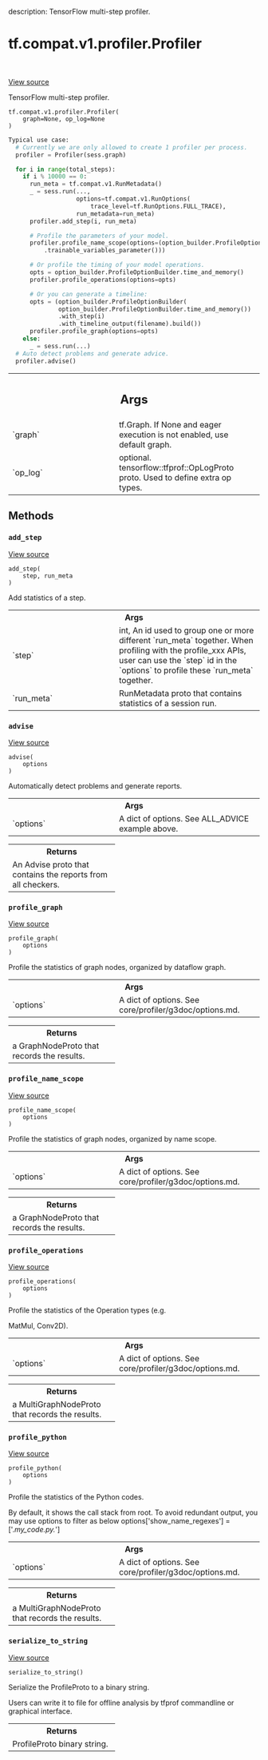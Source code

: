 description: TensorFlow multi-step profiler.

<div itemscope itemtype="http://developers.google.com/ReferenceObject">
<meta itemprop="name" content="tf.compat.v1.profiler.Profiler" />
<meta itemprop="path" content="Stable" />
<meta itemprop="property" content="__init__"/>
<meta itemprop="property" content="add_step"/>
<meta itemprop="property" content="advise"/>
<meta itemprop="property" content="profile_graph"/>
<meta itemprop="property" content="profile_name_scope"/>
<meta itemprop="property" content="profile_operations"/>
<meta itemprop="property" content="profile_python"/>
<meta itemprop="property" content="serialize_to_string"/>
</div>

# tf.compat.v1.profiler.Profiler

<!-- Insert buttons and diff -->

<table class="tfo-notebook-buttons tfo-api nocontent" align="left">

</table>

<a target="_blank" class="external" href="/code/stable/tensorflow/python/profiler/model_analyzer.py">View source</a>



TensorFlow multi-step profiler.

<pre class="devsite-click-to-copy prettyprint lang-py tfo-signature-link">
<code>tf.compat.v1.profiler.Profiler(
    graph=None, op_log=None
)
</code></pre>



<!-- Placeholder for "Used in" -->


```python
Typical use case:
  # Currently we are only allowed to create 1 profiler per process.
  profiler = Profiler(sess.graph)

  for i in range(total_steps):
    if i % 10000 == 0:
      run_meta = tf.compat.v1.RunMetadata()
      _ = sess.run(...,
                   options=tf.compat.v1.RunOptions(
                       trace_level=tf.RunOptions.FULL_TRACE),
                   run_metadata=run_meta)
      profiler.add_step(i, run_meta)

      # Profile the parameters of your model.
      profiler.profile_name_scope(options=(option_builder.ProfileOptionBuilder
          .trainable_variables_parameter()))

      # Or profile the timing of your model operations.
      opts = option_builder.ProfileOptionBuilder.time_and_memory()
      profiler.profile_operations(options=opts)

      # Or you can generate a timeline:
      opts = (option_builder.ProfileOptionBuilder(
              option_builder.ProfileOptionBuilder.time_and_memory())
              .with_step(i)
              .with_timeline_output(filename).build())
      profiler.profile_graph(options=opts)
    else:
      _ = sess.run(...)
  # Auto detect problems and generate advice.
  profiler.advise()
```

<!-- Tabular view -->
 <table class="responsive fixed orange">
<colgroup><col width="214px"><col></colgroup>
<tr><th colspan="2"><h2 class="add-link">Args</h2></th></tr>

<tr>
<td>
`graph`
</td>
<td>
tf.Graph. If None and eager execution is not enabled, use default
graph.
</td>
</tr><tr>
<td>
`op_log`
</td>
<td>
optional. tensorflow::tfprof::OpLogProto proto. Used to define
extra op types.
</td>
</tr>
</table>



## Methods

<h3 id="add_step"><code>add_step</code></h3>

<a target="_blank" class="external" href="/code/stable/tensorflow/python/profiler/model_analyzer.py">View source</a>

<pre class="devsite-click-to-copy prettyprint lang-py tfo-signature-link">
<code>add_step(
    step, run_meta
)
</code></pre>

Add statistics of a step.


<!-- Tabular view -->
 <table class="responsive fixed orange">
<colgroup><col width="214px"><col></colgroup>
<tr><th colspan="2">Args</th></tr>

<tr>
<td>
`step`
</td>
<td>
int, An id used to group one or more different `run_meta` together.
When profiling with the profile_xxx APIs, user can use the `step` id in
the `options` to profile these `run_meta` together.
</td>
</tr><tr>
<td>
`run_meta`
</td>
<td>
RunMetadata proto that contains statistics of a session run.
</td>
</tr>
</table>



<h3 id="advise"><code>advise</code></h3>

<a target="_blank" class="external" href="/code/stable/tensorflow/python/profiler/model_analyzer.py">View source</a>

<pre class="devsite-click-to-copy prettyprint lang-py tfo-signature-link">
<code>advise(
    options
)
</code></pre>

Automatically detect problems and generate reports.


<!-- Tabular view -->
 <table class="responsive fixed orange">
<colgroup><col width="214px"><col></colgroup>
<tr><th colspan="2">Args</th></tr>

<tr>
<td>
`options`
</td>
<td>
A dict of options. See ALL_ADVICE example above.
</td>
</tr>
</table>



<!-- Tabular view -->
 <table class="responsive fixed orange">
<colgroup><col width="214px"><col></colgroup>
<tr><th colspan="2">Returns</th></tr>
<tr class="alt">
<td colspan="2">
An Advise proto that contains the reports from all checkers.
</td>
</tr>

</table>



<h3 id="profile_graph"><code>profile_graph</code></h3>

<a target="_blank" class="external" href="/code/stable/tensorflow/python/profiler/model_analyzer.py">View source</a>

<pre class="devsite-click-to-copy prettyprint lang-py tfo-signature-link">
<code>profile_graph(
    options
)
</code></pre>

Profile the statistics of graph nodes, organized by dataflow graph.


<!-- Tabular view -->
 <table class="responsive fixed orange">
<colgroup><col width="214px"><col></colgroup>
<tr><th colspan="2">Args</th></tr>

<tr>
<td>
`options`
</td>
<td>
A dict of options. See core/profiler/g3doc/options.md.
</td>
</tr>
</table>



<!-- Tabular view -->
 <table class="responsive fixed orange">
<colgroup><col width="214px"><col></colgroup>
<tr><th colspan="2">Returns</th></tr>
<tr class="alt">
<td colspan="2">
a GraphNodeProto that records the results.
</td>
</tr>

</table>



<h3 id="profile_name_scope"><code>profile_name_scope</code></h3>

<a target="_blank" class="external" href="/code/stable/tensorflow/python/profiler/model_analyzer.py">View source</a>

<pre class="devsite-click-to-copy prettyprint lang-py tfo-signature-link">
<code>profile_name_scope(
    options
)
</code></pre>

Profile the statistics of graph nodes, organized by name scope.


<!-- Tabular view -->
 <table class="responsive fixed orange">
<colgroup><col width="214px"><col></colgroup>
<tr><th colspan="2">Args</th></tr>

<tr>
<td>
`options`
</td>
<td>
A dict of options. See core/profiler/g3doc/options.md.
</td>
</tr>
</table>



<!-- Tabular view -->
 <table class="responsive fixed orange">
<colgroup><col width="214px"><col></colgroup>
<tr><th colspan="2">Returns</th></tr>
<tr class="alt">
<td colspan="2">
a GraphNodeProto that records the results.
</td>
</tr>

</table>



<h3 id="profile_operations"><code>profile_operations</code></h3>

<a target="_blank" class="external" href="/code/stable/tensorflow/python/profiler/model_analyzer.py">View source</a>

<pre class="devsite-click-to-copy prettyprint lang-py tfo-signature-link">
<code>profile_operations(
    options
)
</code></pre>

Profile the statistics of the Operation types (e.g.

MatMul, Conv2D).

<!-- Tabular view -->
 <table class="responsive fixed orange">
<colgroup><col width="214px"><col></colgroup>
<tr><th colspan="2">Args</th></tr>

<tr>
<td>
`options`
</td>
<td>
A dict of options. See core/profiler/g3doc/options.md.
</td>
</tr>
</table>



<!-- Tabular view -->
 <table class="responsive fixed orange">
<colgroup><col width="214px"><col></colgroup>
<tr><th colspan="2">Returns</th></tr>
<tr class="alt">
<td colspan="2">
a MultiGraphNodeProto that records the results.
</td>
</tr>

</table>



<h3 id="profile_python"><code>profile_python</code></h3>

<a target="_blank" class="external" href="/code/stable/tensorflow/python/profiler/model_analyzer.py">View source</a>

<pre class="devsite-click-to-copy prettyprint lang-py tfo-signature-link">
<code>profile_python(
    options
)
</code></pre>

Profile the statistics of the Python codes.

  By default, it shows the call stack from root. To avoid
  redundant output, you may use options to filter as below
    options['show_name_regexes'] = ['.*my_code.py.*']

<!-- Tabular view -->
 <table class="responsive fixed orange">
<colgroup><col width="214px"><col></colgroup>
<tr><th colspan="2">Args</th></tr>

<tr>
<td>
`options`
</td>
<td>
A dict of options. See core/profiler/g3doc/options.md.
</td>
</tr>
</table>



<!-- Tabular view -->
 <table class="responsive fixed orange">
<colgroup><col width="214px"><col></colgroup>
<tr><th colspan="2">Returns</th></tr>
<tr class="alt">
<td colspan="2">
a MultiGraphNodeProto that records the results.
</td>
</tr>

</table>



<h3 id="serialize_to_string"><code>serialize_to_string</code></h3>

<a target="_blank" class="external" href="/code/stable/tensorflow/python/profiler/model_analyzer.py">View source</a>

<pre class="devsite-click-to-copy prettyprint lang-py tfo-signature-link">
<code>serialize_to_string()
</code></pre>

Serialize the ProfileProto to a binary string.

  Users can write it to file for offline analysis by tfprof commandline
  or graphical interface.

<!-- Tabular view -->
 <table class="responsive fixed orange">
<colgroup><col width="214px"><col></colgroup>
<tr><th colspan="2">Returns</th></tr>
<tr class="alt">
<td colspan="2">
ProfileProto binary string.
</td>
</tr>

</table>





